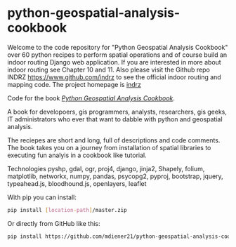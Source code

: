 python-geospatial-analysis-cookbook
==================================

Welcome to the code repository for "Python Geospatial Analysis Cookbook" over 60 python recipes to perform spatial operations and of course build an indoor routing Django web application.   If you are interested in more about indoor routing see Chapter 10 and 11.  Also please visit the Github repo INDRZ https://www.github.com/indrz  to see the official indoor routing and mapping code.  The project homepage is [indrz](http://www.indrz.com)

Code for the book [*Python Geospatial Analysis Cookbook*](https://github.com/mdiener21/python-geospatial-analysis-cookbook/archive/master.zip).


A book for developoers, gis programmers, analysts, researchers, gis geeks, IT administrators who ever that want to dabble with python and geospatial analysis.

The reciepes are short and long, full of descriptions and code comments.  The book takes you on a journey from installation of spatial libraries to executing fun analyis in a cookbook like tutorial.

Technologies
pyshp, gdal, ogr, proj4, django, jinja2, Shapely, folium, matplotlib, networkx, numpy, pandas, psycopg2, pyproj, bootstrap, jquery, typeahead.js, bloodhound.js, openlayers, leaflet


With pip you can install:

```bash
pip install [location-path]/master.zip
```

Or directly from GitHub like this:

```bash
pip install https://github.com/mdiener21/python-geospatial-analysis-cookbook/archive/master.zip
```
